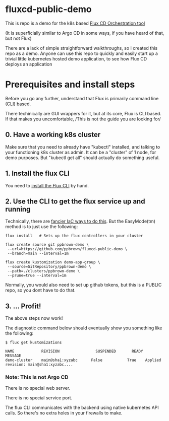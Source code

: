 # fluxcd-public-demo

This is repo is a demo for the k8s based [Flux CD Orchestration tool](https://fluxcd.io/)

(It is superficially similar to Argo CD in some ways, if you have heard of that, but not Flux)

There are a lack of simple straightforward walkthroughs, so I created this repo as a demo.
Anyone can use this repo to quickly and easily start up a trivial little
kubernetes hosted demo application, to see how Flux CD deploys an application

# Prerequisites and install steps

Before you go any further, understand that Flux is primarily command line (CLI) based.

There techinically are GUI wrappers for it, but at its core, Flux is CLI based. 
If that makes you uncomfortable, /This is not the guide you are looking for/

## 0. Have a working k8s cluster

Make sure that you need to already have "kubectl" installed, and talking to your functioning k8s cluster as admin.
It can be a "cluster" of 1 node, for demo purposes. But "kubectl get all" should actually do something useful.

## 1. Install the flux CLI

You need to [install the Flux CLI](https://fluxcd.io/flux/installation/#install-the-flux-cli) by hand.

## 2. Use the CLI to get the flux service up and running

Technically, there are [fancier IaC ways to do this](https://registry.terraform.io/providers/fluxcd/flux/latest).
But the EasyMode(tm) method is to just use the following:

    flux install   # Sets up the flux controllers in your cluster

    flux create source git ppbrown-demo \
     --url=https://github.com/ppbrown/fluxcd-public-demo \
     --branch=main --interval=1m

    flux create kustomization demo-app-group \
     --source=GitRepository/ppbrown-demo \
     --path=./clusters/ppbrown-demo \
     --prune=true --interval=1m



Normally, you would also need to set up github tokens, but this is a PUBLIC repo, so you dont have to do that.

## 3. ... Profit!

The above steps now work!

The diagnostic command below should eventually show you something like the following:

    $ flux get kustomizations

    NAME            REVISION                SUSPENDED       READY   MESSAGE
    demo-cluster    main@sha1:xyzabc      False           True    Applied revision: main@sha1:xyzabc....


### Note: This is not Argo CD

There is no special web server.

There is no special service port.

The flux CLI communicates with the backend using native kubernetes API calls. So there's no extra holes in your firewalls to make.

